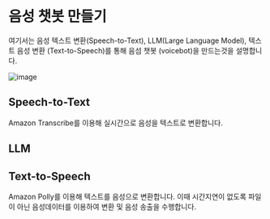 # 음성 챗봇 만들기

여기서는 음성 텍스트 변환(Speech-to-Text), LLM(Large Language Model), 텍스트 음성 변환 (Text-to-Speech)를 통해 음섬 챗봇 (voicebot)을 만드는것을 설명합니다.

![image](https://github.com/kyopark2014/llm-voicebot/assets/52392004/274954db-297c-4502-bf87-50d64e139a61)

## Speech-to-Text

Amazon Transcribe를 이용해 실시간으로 음성을 텍스트로 변환합니다.

## LLM

## Text-to-Speech

Amazon Polly를 이용해 텍스트를 음성으로 변환합니다. 이때 시간지연이 없도록 파일이 아닌 음성데이터를 이용하여 변환 및 음성 송출을 수행합니다. 
